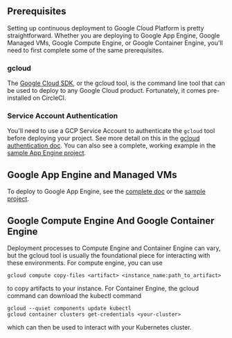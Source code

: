 <!--

title: Deploying to Google Cloud Platform

-->

## Prerequisites

Setting up continuous deployment to Google Cloud Platform is pretty straightforward. Whether you are deploying to Google App Engine, Google Managed VMs, Google Compute Engine, or Google Container Engine, you'll need to first complete some of the same prerequisites.

### gcloud

The [Google Cloud SDK](https://cloud.google.com/sdk/), or the gcloud tool, is the command line tool that can be used to deploy to any Google Cloud product. Fortunately, it comes pre-installed on CircleCI.

### Service Account Authentication

You'll need to use a GCP Service Account to authenticate the `gcloud` tool before deploying your project. See more detail on this in the [gcloud authentication doc](/docs/google-auth). You can also see a complete, working example in the [sample App Engine project](https://github.com/GoogleCloudPlatform/continuous-deployment-circle).

## Google App Engine and Managed VMs

To deploy to Google App Engine, see the [complete doc](/docs/deploy-google-app-engine) or the [sample project](https://github.com/GoogleCloudPlatform/continuous-deployment-circle).

## Google Compute Engine And Google Container Engine

Deployment processes to Compute Engine and Container Engine can vary, but the gcloud tool is usually the foundational piece for interacting with these environments. For compute engine, you can use

    gcloud compute copy-files <artifact> <instance_name:path_to_artifact>

to copy artifacts to your instance. For Container Engine, the gcloud command can download the kubectl command

    gcloud --quiet components update kubectl
    gcloud container clusters get-credentials <your-cluster>

which can then be used to interact with your Kubernetes cluster.
